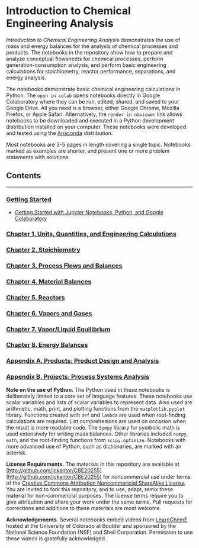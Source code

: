 
# Introduction to Chemical Engineering Analysis

_Introduction to Chemical Engineering Analysis_ demonstrates the use of mass and energy balances for the analysis of 
chemical processes and products. The notebooks in the repository show how to prepare and analyze conceptual flowsheets 
for chemical processes, perform generation-consumption analysis, and perform basic engineering calculations for 
stoichiometry, reactor performance, separations, and energy analysis.

The notebooks demonstrate basic chemical engineering calculations in Python. The `open in colab` opens notebooks 
directly in Google Colaboratory where they can be run, edited, shared, and saved to your Google Drive. All you need is 
a browser, either Google Chrome, Mozilla Firefox, or Apple Safari. Alternatively, the `render in nbviewer` link allows 
notebooks to be downloaded and executed in a Python development distribution installed on your computer. These notebooks
were developed and tested using the [Anaconda](https://www.anaconda.com/download/) distribution.

Most notebooks are 3-5 pages in length covering a single topic. Notebooks marked as examples are shorter, and present 
one or more problem statements with solutions.

## Contents
---

### [Getting Started](http://nbviewer.jupyter.org/github/jckantor/CBE30338/blob/master/notebooks/00.00-Getting-Started.ipynb)
- [Getting Started with Jupyter Notebooks, Python, and Google Colaboratory](http://nbviewer.jupyter.org/github/jckantor/CBE30338/blob/master/notebooks/00.01-Getting-Started-with-Jupyter-Notebooks-and-Python.ipynb)

### [Chapter 1. Units, Quantities, and Engineering Calculations](http://nbviewer.jupyter.org/github/jckantor/CBE30338/blob/master/notebooks/01.00-Units-Quantities-and-Engineering-Calculations.ipynb)

### [Chapter 2. Stoichiometry](http://nbviewer.jupyter.org/github/jckantor/CBE30338/blob/master/notebooks/02.00-Stoichiometry.ipynb)

### [Chapter 3. Process Flows and Balances](http://nbviewer.jupyter.org/github/jckantor/CBE30338/blob/master/notebooks/03.00-Process-Flows-and-Balances.ipynb)

### [Chapter 4. Material Balances](http://nbviewer.jupyter.org/github/jckantor/CBE30338/blob/master/notebooks/04.00-Material-Balances.ipynb)

### [Chapter 5. Reactors](http://nbviewer.jupyter.org/github/jckantor/CBE30338/blob/master/notebooks/05.00-Reactors.ipynb)

### [Chapter 6. Vapors and Gases](http://nbviewer.jupyter.org/github/jckantor/CBE30338/blob/master/notebooks/06.00-Vapors-and-Gases.ipynb)

### [Chapter 7. Vapor/Liquid Equilibrium](http://nbviewer.jupyter.org/github/jckantor/CBE30338/blob/master/notebooks/07.00-Vapor-Liquid-Equilibrium.ipynb)

### [Chapter 8. Energy Balances](http://nbviewer.jupyter.org/github/jckantor/CBE30338/blob/master/notebooks/08.00-Energy-Balances.ipynb)

### [Appendix A. Products: Product Design and Analysis](http://nbviewer.jupyter.org/github/jckantor/CBE30338/blob/master/notebooks/A.00-Projects-Product-Design-and-Analysis.ipynb)

### [Appendix B. Projects: Process Systems Analysis](http://nbviewer.jupyter.org/github/jckantor/CBE30338/blob/master/notebooks/B.00-Projects-Process-Systems-Analysis.ipynb)
**Note on the use of Python.** The Python used in these notebooks is deliberately limited to a core set of language 
features.  These notebooks use scalar variables and lists of scalar variables to represent data. Also used are 
arithmetic, math, print, and plotting functions from the `matplotlib.pyplot` library. Functions created with `def` 
and `lambda` are used when root-finding calculations are required. List comprehesions are used on occasion when the 
result is more readable code. The `Sympy` library for symbolic math is used extensively for writing mass balances. Other
 libraries included `numpy`, `math`, and the root-finding functions from `scipy.optimize`. Notebooks with more advanced 
 use of Python, such as dictionaries, are marked with an asterisk.

**License Requirements.** The materials in this repository are available at 
[http://github.com/jckantor/CBE20255](http://github.com/jckantor/CBE20255) for noncommercial use under terms of the 
[Creative Commons Attribution Noncommericial ShareAlike License](http://creativecommons.org/licenses/by-nc-sa/4.0/). 
You are invited to fork this repository, and to use, adapt, remix these material for non-commericial purposes. The 
license terms require you to give attribution and share your work under the same terms. Pull requests for corrections 
and additions to these materials are most welcome.

**Acknowledgements.** Several notebooks embed videos from [LearnChemE](http://www.learncheme.com/) hosted at the 
University of Colorado at Boulder and sponsored by the National Science Foundation (NSF) and Shell Corporation. 
Permission to use these videos is gratefully acknowledged.
